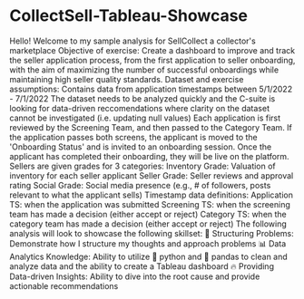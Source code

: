# CollectSell-Tableau-Showcase

Hello! Welcome to my sample analysis for SellCollect a collector's marketplace
Objective of exercise:
Create a dashboard to improve and track the seller application process, from the first application to seller onboarding, with the aim of maximizing the number of successful onboardings while maintaining high seller quality standards.
Dataset and exercise assumptions:
Contains data from application timestamps between 5/1/2022 - 7/1/2022
The dataset needs to be analyzed quickly and the C-suite is looking for data-driven reccomendations where clarity on the dataset cannot be investigated (i.e. updating null values)
Each application is first reviewed by the Screening Team, and then passed to the Category Team. If the application passes both screens, the applicant is moved to the 'Onboarding Status' and is invited to an onboarding session. Once the applicant has completed their onboarding, they will be live on the platform.
Sellers are given grades for 3 categories:
Inventory Grade: Valuation of inventory for each seller applicant
Seller Grade: Seller reviews and approval rating
Social Grade: Social media presence (e.g., # of followers, posts relevant to what the applicant sells)
Timestamp data definitions:
Application TS: when the application was submitted
Screening TS: when the screening team has made a decision (either accept or reject)
Category TS: when the category team has made a decision (either accept or reject)
The following analysis will look to showcase the following skillset:
🎯 Structuring Problems: Demonstrate how I structure my thoughts and approach problems
📊 Data Analytics Knowledge: Ability to utilize 🐍 python and 🐼 pandas to clean and analyze data and the ability to create a Tableau dashboard
🔥 Providing Data-driven Insights: Ability to dive into the root cause and provide actionable recommendations
